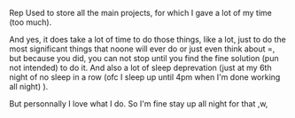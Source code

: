 Rep Used to store all the main projects, for which I gave a lot of my time (too much).


And yes, it does take a lot of time to do those things, like a lot, just to do the most significant things that noone will ever do or just even think about =, but because you did, you can not stop until you find the fine solution (pun not intended) to do it. And also a lot of sleep deprevation (just at my 6th night of no sleep in a row (ofc I sleep up until 4pm when I'm done working all night) ). 

But personnally I love what I do. So I'm fine stay up all night for that ,w,
